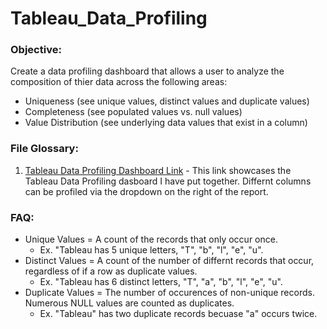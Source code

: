 # Tableau_Data_Profiling

### Objective:
Create a data profiling dashboard that allows a user to analyze the composition of thier data across the following areas:
- Uniqueness (see unique values, distinct values and duplicate values)
- Completeness (see populated values vs. null values)
- Value Distribution (see underlying data values that exist in a column) 

### File Glossary:
1. [Tableau Data Profiling Dashboard Link](https://public.tableau.com/app/profile/jacob3101/viz/DataProfilingDashboard/Dashboard1?publish=yes) - This link showcases the Tableau Data Profiling dasboard I have put together. Differnt columns can be profiled via the dropdown on the right of the report.

### FAQ:
- Unique Values = A count of the records that only occur once.
  - Ex. "Tableau has 5 unique letters, "T", "b", "l", "e", "u".
- Distinct Values = A count of the number of differnt records that occur, regardless of if a row as duplicate values.
  - Ex. "Tableau has 6 distinct letters, "T", "a", "b", "l", "e", "u".
- Duplicate Values = The number of occurences of non-unique records. Numerous NULL values are counted as duplicates.
  - Ex. "Tableau" has two duplicate records becuase "a" occurs twice.



